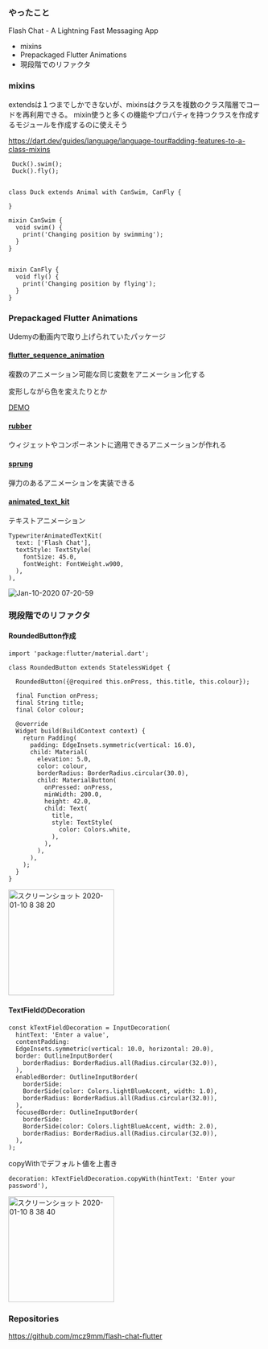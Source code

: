 ### やったこと
Flash Chat - A Lightning Fast Messaging App

- mixins
- Prepackaged Flutter Animations
- 現段階でのリファクタ

### mixins

extendsは１つまでしかできないが、mixinsはクラスを複数のクラス階層でコードを再利用できる。
mixin使うと多くの機能やプロパティを持つクラスを作成するモジュールを作成するのに使えそう

https://dart.dev/guides/language/language-tour#adding-features-to-a-class-mixins

```
 Duck().swim();
 Duck().fly();


class Duck extends Animal with CanSwim, CanFly {
  
}

mixin CanSwim {
  void swim() {
    print('Changing position by swimming');
  }
}


mixin CanFly {
  void fly() {
    print('Changing position by flying');
  }
}
```


### Prepackaged Flutter Animations
Udemyの動画内で取り上げられていたパッケージ


#### [flutter_sequence_animation](https://pub.dev/packages/flutter_sequence_animation)
複数のアニメーション可能な同じ変数をアニメーション化する

変形しながら色を変えたりとか

[DEMO](https://pub.dev/packages/flutter_sequence_animation#demo)

#### [rubber](https://pub.dev/packages/rubber)
ウィジェットやコンポーネントに適用できるアニメーションが作れる

#### [sprung](https://pub.dev/packages/sprung)
弾力のあるアニメーションを実装できる


#### [animated_text_kit](https://pub.dev/packages/animated_text_kit)
テキストアニメーション

```
TypewriterAnimatedTextKit(
  text: ['Flash Chat'],
  textStyle: TextStyle(
    fontSize: 45.0,
    fontWeight: FontWeight.w900,
  ),
),
```
![Jan-10-2020 07-20-59](https://user-images.githubusercontent.com/11751495/72110647-10db7300-337c-11ea-87d9-681b8e3c0968.gif)


### 現段階でのリファクタ

#### RoundedButton作成

```
import 'package:flutter/material.dart';

class RoundedButton extends StatelessWidget {

  RoundedButton({@required this.onPress, this.title, this.colour});

  final Function onPress;
  final String title;
  final Color colour;

  @override
  Widget build(BuildContext context) {
    return Padding(
      padding: EdgeInsets.symmetric(vertical: 16.0),
      child: Material(
        elevation: 5.0,
        color: colour,
        borderRadius: BorderRadius.circular(30.0),
        child: MaterialButton(
          onPressed: onPress,
          minWidth: 200.0,
          height: 42.0,
          child: Text(
            title,
            style: TextStyle(
              color: Colors.white,
            ),
          ),
        ),
      ),
    );
  }
}
```
<img width="210" alt="スクリーンショット 2020-01-10 8 38 20" src="https://user-images.githubusercontent.com/11751495/72113697-9105d680-3384-11ea-947c-804b51ae7899.png">

#### TextFieldのDecoration

```
const kTextFieldDecoration = InputDecoration(
  hintText: 'Enter a value',
  contentPadding:
  EdgeInsets.symmetric(vertical: 10.0, horizontal: 20.0),
  border: OutlineInputBorder(
    borderRadius: BorderRadius.all(Radius.circular(32.0)),
  ),
  enabledBorder: OutlineInputBorder(
    borderSide:
    BorderSide(color: Colors.lightBlueAccent, width: 1.0),
    borderRadius: BorderRadius.all(Radius.circular(32.0)),
  ),
  focusedBorder: OutlineInputBorder(
    borderSide:
    BorderSide(color: Colors.lightBlueAccent, width: 2.0),
    borderRadius: BorderRadius.all(Radius.circular(32.0)),
  ),
);
```

copyWithでデフォルト値を上書き
```
decoration: kTextFieldDecoration.copyWith(hintText: 'Enter your password'),
```
<img width="210" alt="スクリーンショット 2020-01-10 8 38 40" src="https://user-images.githubusercontent.com/11751495/72113716-9d8a2f00-3384-11ea-8542-987759ac297b.png">


### Repositories
https://github.com/mcz9mm/flash-chat-flutter
